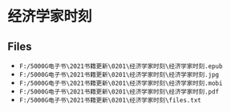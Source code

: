 # 经济学家时刻

## Files

- `F:/5000G电子书\2021书籍更新\0201\经济学家时刻\经济学家时刻.epub`
- `F:/5000G电子书\2021书籍更新\0201\经济学家时刻\经济学家时刻.jpg`
- `F:/5000G电子书\2021书籍更新\0201\经济学家时刻\经济学家时刻.mobi`
- `F:/5000G电子书\2021书籍更新\0201\经济学家时刻\经济学家时刻.pdf`
- `F:/5000G电子书\2021书籍更新\0201\经济学家时刻\files.txt`
